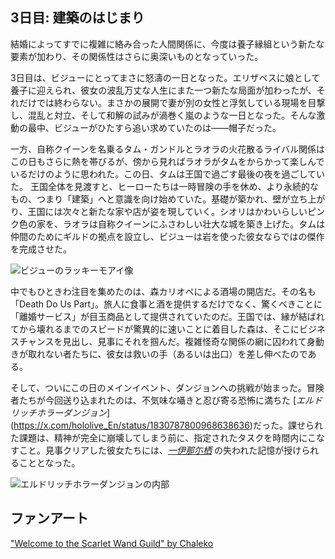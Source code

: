 <!-- title: 建築のはじまり -->

## 3日目: 建築のはじまり

結婚によってすでに複雑に絡み合った人間関係に、今度は養子縁組という新たな要素が加わり、その関係性はさらに奥深いものとなっていった。

3日目は、ビジューにとってまさに怒濤の一日となった。エリザベスに娘として養子に迎えられ、彼女の波乱万丈な人生にまた一つ新たな局面が加わったが、それだけでは終わらない。まさかの展開で妻が別の女性と浮気している現場を目撃し、混乱と対立、そして和解の試みが渦巻く嵐のような一日となった。そんな激動の最中、ビジューがひたすら追い求めていたのは――帽子だった。

一方、自称クイーンを名乗るタム・ガンドルとラオラの火花散るライバル関係はこの日もさらに熱を帯びるが、傍から見ればラオラがタムをからかって楽しんでいるだけのように思われた。この日、タムは王国で過ごす最後の夜を過ごしていた。
王国全体を見渡すと、ヒーローたちは一時冒険の手を休め、より永続的なもの、つまり「建築」へと意識を向け始めていた。基礎が築かれ、壁が立ち上がり、王国には次々と新たな家や店が姿を現していく。シオリはかわいらしいピンク色の家を、ラオラは自称クイーンにふさわしい壮大な城を築き上げた。タムは仲間のためにギルドの拠点を設立し、ビジューは岩を使った彼女ならではの傑作を完成させた。

![ビジューのラッキーモアイ像](images-opt/moai-opt.webp)

中でもひときわ注目を集めたのは、森カリオペによる酒場の開店だ。その名も「Death Do Us Part」。旅人に食事と酒を提供するだけでなく、驚くべきことに「離婚サービス」が目玉商品として提供されていたのだ。王国では、縁が結ばれてから壊れるまでのスピードが驚異的に速いことに着目した森は、そこにビジネスチャンスを見出し、見事にそれを掴んだ。複雑怪奇な関係の網に囚われて身動きが取れない者たちに、彼女は救いの手（あるいは出口）を差し伸べたのである。

そして、ついにこの日のメインイベント、ダンジョンへの挑戦が始まった。冒険者たちが今回送り込まれたのは、不気味な囁きと忍び寄る恐怖に満ちた [_エルドリッチホラーダンジョン_] (https://x.com/hololive_En/status/1830787800968638636)だった。課せられた課題は、精神が完全に崩壊してしまう前に、指定されたタスクを時間内にこなすこと。見事クリアした彼女たちには、[_一伊那尓栖_](https://www.youtube.com/watch?v=QE5Ow4L1Zt8) の失われた記憶が授けられることとなった。

![エルドリッチホラーダンジョンの内部](images-opt/ina-dungeon-opt.webp)

## ファンアート

["Welcome to the Scarlet Wand Guild" by Chaleko](https://x.com/Chalek0/status/1831120630860963872)

<!-- fauna, moom, gura, shiori, nerissa, cecilia -->
